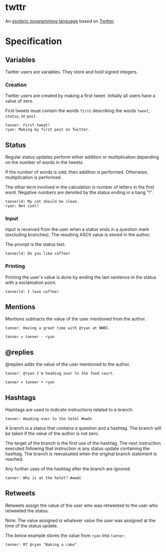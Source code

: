 # twttr
An [esoteric programming language](en.wikipedia.org/wiki/Esoteric_programming_language) based on [Twitter](https://twitter.com/).

# Specification
## Variables
Twitter users are variables. They store and hold signed integers.

### Creation
Twitter users are created by making a first tweet. Initially all users have a value of zero.

First tweets must contain the words `first` describing the words `tweet`, `status`, or `post`.

```
tanner: First tweet!
ryan: Making my first post on Twitter.
```

## Status
Regular status updates perform either addition or multiplication depending on the number of words in the tweets.

If the number of words is odd, then addition is performed. Otherwise, multiplication is performed.

The other term involved in the calculation is number of letters in the first word. Negative numbers are denoted by the status ending in a bang "!".

```
tannerld: My cat should be clean.
ryan: Not cool!
```

### Input
Input is received from the user when a status ends in a question mark (excluding branches). The resulting ASCII value is stored in the author.

The prompt is the status text.

```
tannerld: Do you like coffee?
```

### Printing
Printing the user's value is done by ending the last sentence in the status with a exclamation point.

```
tannerld: I love coffee!
```

## Mentions
Mentions subtracts the value of the user mentioned from the author.

```
tanner: Having a great time with @ryan at WWDC.

tanner = tanner - ryan
```

## @replies
@replies adds the value of the user mentioned to the author.

```
tanner: @ryan I'm heading over to the food court.

tanner = tanner + ryan
```

## Hashtags
Hashtags are used to indicate instructions related to a branch.

```
tanner: Heading over to the hotel #wwdc
```

A branch is a status that contains a question and a hashtag. The branch will be taken if the value of the author is not zero.

The target of the branch is the first use of the hashtag. The next instruction executed following that instruction is any status update containing the hashtag. The branch is reevaluated when the original branch statement is reached.

Any further uses of the hashtag after the branch are ignored.

```
tanner: Who is at the hotel? #wwdc
```

## Retweets
Retweets assign the value of the user who was retweeted to the user who retweeted the status.

Note: The value assigned is whatever value the user was assigned at the time of the status update.

The below example stores the value from `ryan` into `tanner`.

```
tanner: RT @ryan "Baking a cake"
```
